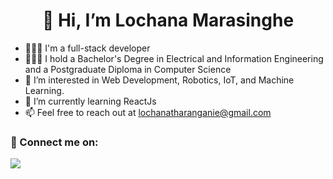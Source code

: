 <h1 align="center"> 👋 Hi, I’m Lochana Marasinghe </h1>

- 👩🏻‍💻 I'm a full-stack developer
- 👩🏻‍🎓 I hold a Bachelor's Degree in Electrical and Information Engineering and a Postgraduate Diploma in Computer Science
- 👀 I’m interested in Web Development, Robotics, IoT, and Machine Learning.
- 🌱 I’m currently learning ReactJs
- 📫 Feel free to reach out at lochanatharanganie@gmail.com


<h3 align="left"> 🔗 Connect me on: </h3>
  <a href="https://www.linkedin.com/in/lochana-marasinghe/" target="_blank">
<img src="https://img.shields.io/badge/LinkedIn-0077B5?style=for-the-badge&logo=linkedin&logoColor=white" />
</a>

